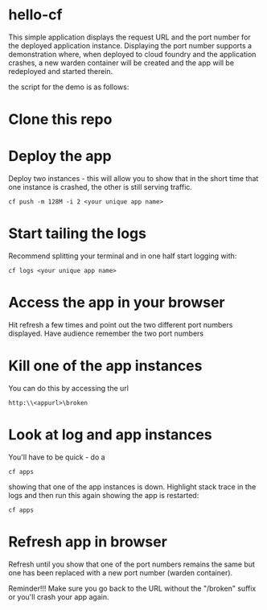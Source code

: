 hello-cf
========

This simple application displays the request URL and the port number for the deployed application instance.  Displaying the port number supports a demonstration where, when deployed to cloud foundry and the application crashes, a new warden container will be created and the app will be redeployed and started therein.

the script for the demo is as follows:

# Clone this repo
# Deploy the app
Deploy two instances - this will allow you to show that in the short time that one instance is crashed, the other is still serving traffic.

```
cf push -m 128M -i 2 <your unique app name>
```
# Start tailing the logs
Recommend splitting your terminal and in one half start logging with:

```
cf logs <your unique app name>
```
# Access the app in your browser
Hit refresh a few times and point out the two different port numbers displayed. Have audience remember the two port numbers
# Kill one of the app instances
You can do this by accessing the url
```
http:\\<appurl>\broken
```
# Look at log and app instances
You'll have to be quick - do a 
```
cf apps
```
showing that one of the app instances is down.
Highlight stack trace in the logs and then run this again showing the app is restarted:
```
cf apps
```
# Refresh app in browser
Refresh until you show that one of the port numbers remains the same but one has been replaced with a new port number (warden container).

Reminder!!! Make sure you go back to the URL without the "/broken" suffix or you'll crash your app again.